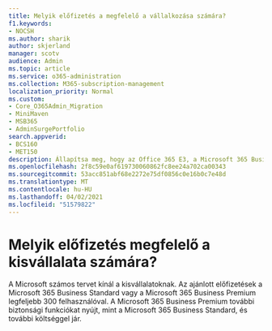 ```yaml
---
title: Melyik előfizetés a megfelelő a vállalkozása számára?
f1.keywords:
- NOCSH
ms.author: sharik
author: skjerland
manager: scotv
audience: Admin
ms.topic: article
ms.service: o365-administration
ms.collection: M365-subscription-management
localization_priority: Normal
ms.custom:
- Core_O365Admin_Migration
- MiniMaven
- MSB365
- AdminSurgePortfolio
search.appverid:
- BCS160
- MET150
description: Állapítsa meg, hogy az Office 365 E3, a Microsoft 365 Business Standard vagy a Microsoft 365 Business Premium megfelelő-e a vállalkozásának.
ms.openlocfilehash: 2f8c59e0af619730060862fc8ee24a702ca00343
ms.sourcegitcommit: 53acc851abf68e2272e75df0856c0e16b0c7e48d
ms.translationtype: MT
ms.contentlocale: hu-HU
ms.lasthandoff: 04/02/2021
ms.locfileid: "51579822"
---
```

# <a name="what-subscription-is-right-for-your-small-business"></a>Melyik előfizetés megfelelő a kisvállalata számára?

A Microsoft számos tervet kínál a kisvállalatoknak. Az ajánlott előfizetések a Microsoft 365 Business Standard vagy a Microsoft 365 Business Premium legfeljebb 300 felhasználóval. A Microsoft 365 Business Premium további biztonsági funkciókat nyújt, mint a Microsoft 365 Business Standard, és további költséggel jár.
